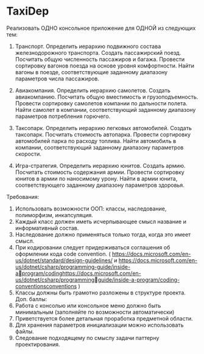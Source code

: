 # TaxiDep

Реализовать ОДНО консольное приложение для ОДНОЙ из 
следующих тем: 
1. Транспорт. Определить иерархию подвижного состава железнодорожного 
транспорта. Создать пассажирский поезд. Посчитать общую численность 
пассажиров и багажа. Провести сортировку вагонов поезда на основе уровня 
комфортности. Найти вагоны в поезде, соответствующие заданному диапазону 
параметров числа пассажиров.

2. Авиакомпания. Определить иерархию самолетов. Создать авиакомпанию. 
Посчитать общую вместимость и грузоподъемность. Провести сортировку 
самолетов компании по дальности полета. Найти самолет в компании, 
соответствующий заданному диапазону параметров потребления горючего.

3. Таксопарк. Определить иерархию легковых автомобилей. Создать таксопарк. 
Посчитать стоимость автопарка. Провести сортировку автомобилей парка по 
расходу топлива. Найти автомобиль в компании, соответствующий заданному 
диапазону параметров скорости.

4. Игра-стратегия. Определить иерархию юнитов. Создать армию. Посчитать 
стоимость содержания армии. Провести сортировку юнитов в армии по 
наносимому урону. Найти в армии юнита, соответствующего заданному диапазону 
параметров здоровья.

Требования: 
1. Использовать возможности ООП: классы, наследование, полиморфизм, 
инкапсуляция.
2. Каждый класс должен иметь исчерпывающее смысл название и информативный 
состав.
3. Наследование должно применяться только тогда, когда это имеет смысл.
4. При кодировании следует придерживаться соглашения об оформлении кода code
convention. ( https://docs.microsoft.com/en-us/dotnet/standard/design-guidelines/ и 
https://docs.microsoft.com/en-us/dotnet/csharp/programming-guide/inside-aprogram/codinghttps://docs.microsoft.com/en-us/dotnet/csharp/programmingguide/inside-a-program/coding-conventionsconventions )
5. Классы должны быть грамотно разложены в структуре проекта.
Доп. баллы:
6. Работа с консолью или консольное меню должно быть минимальным (заполняйте 
по возможности автоматически)
7. Приветствуется более детальная проработка предметной области.
8. Для хранения параметров инициализации можно использовать файлы. 
9. Следование подходящему по смыслу задачи паттерну проектирования. 
